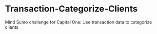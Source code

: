 # Transaction-Categorize-Clients
Mind Sumo challenge for Capital One: Use transaction data to categorize clients
